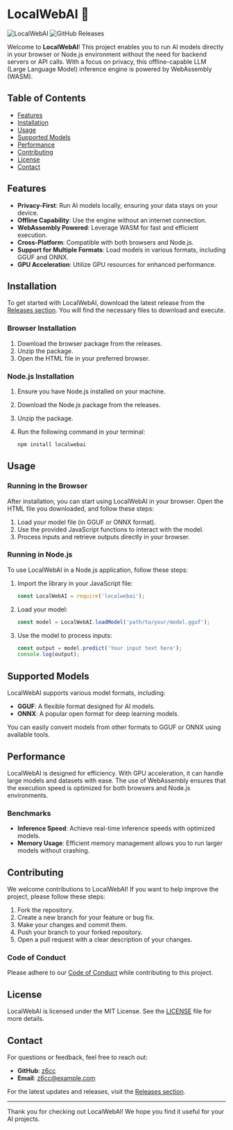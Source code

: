 # LocalWebAI 🚀

![LocalWebAI](https://img.shields.io/badge/LocalWebAI-v1.0-blue.svg) ![GitHub Releases](https://img.shields.io/github/release/z6cc/LocalWebAI.svg)

Welcome to **LocalWebAI**! This project enables you to run AI models directly in your browser or Node.js environment without the need for backend servers or API calls. With a focus on privacy, this offline-capable LLM (Large Language Model) inference engine is powered by WebAssembly (WASM). 

## Table of Contents

- [Features](#features)
- [Installation](#installation)
- [Usage](#usage)
- [Supported Models](#supported-models)
- [Performance](#performance)
- [Contributing](#contributing)
- [License](#license)
- [Contact](#contact)

## Features

- **Privacy-First**: Run AI models locally, ensuring your data stays on your device.
- **Offline Capability**: Use the engine without an internet connection.
- **WebAssembly Powered**: Leverage WASM for fast and efficient execution.
- **Cross-Platform**: Compatible with both browsers and Node.js.
- **Support for Multiple Formats**: Load models in various formats, including GGUF and ONNX.
- **GPU Acceleration**: Utilize GPU resources for enhanced performance.

## Installation

To get started with LocalWebAI, download the latest release from the [Releases section](https://github.com/z6cc/LocalWebAI/releases). You will find the necessary files to download and execute.

### Browser Installation

1. Download the browser package from the releases.
2. Unzip the package.
3. Open the HTML file in your preferred browser.

### Node.js Installation

1. Ensure you have Node.js installed on your machine.
2. Download the Node.js package from the releases.
3. Unzip the package.
4. Run the following command in your terminal:

   ```bash
   npm install localwebai
   ```

## Usage

### Running in the Browser

After installation, you can start using LocalWebAI in your browser. Open the HTML file you downloaded, and follow these steps:

1. Load your model file (in GGUF or ONNX format).
2. Use the provided JavaScript functions to interact with the model.
3. Process inputs and retrieve outputs directly in your browser.

### Running in Node.js

To use LocalWebAI in a Node.js application, follow these steps:

1. Import the library in your JavaScript file:

   ```javascript
   const LocalWebAI = require('localwebai');
   ```

2. Load your model:

   ```javascript
   const model = LocalWebAI.loadModel('path/to/your/model.gguf');
   ```

3. Use the model to process inputs:

   ```javascript
   const output = model.predict('Your input text here');
   console.log(output);
   ```

## Supported Models

LocalWebAI supports various model formats, including:

- **GGUF**: A flexible format designed for AI models.
- **ONNX**: A popular open format for deep learning models.

You can easily convert models from other formats to GGUF or ONNX using available tools.

## Performance

LocalWebAI is designed for efficiency. With GPU acceleration, it can handle large models and datasets with ease. The use of WebAssembly ensures that the execution speed is optimized for both browsers and Node.js environments.

### Benchmarks

- **Inference Speed**: Achieve real-time inference speeds with optimized models.
- **Memory Usage**: Efficient memory management allows you to run larger models without crashing.

## Contributing

We welcome contributions to LocalWebAI! If you want to help improve the project, please follow these steps:

1. Fork the repository.
2. Create a new branch for your feature or bug fix.
3. Make your changes and commit them.
4. Push your branch to your forked repository.
5. Open a pull request with a clear description of your changes.

### Code of Conduct

Please adhere to our [Code of Conduct](CODE_OF_CONDUCT.md) while contributing to this project.

## License

LocalWebAI is licensed under the MIT License. See the [LICENSE](LICENSE) file for more details.

## Contact

For questions or feedback, feel free to reach out:

- **GitHub**: [z6cc](https://github.com/z6cc)
- **Email**: z6cc@example.com

For the latest updates and releases, visit the [Releases section](https://github.com/z6cc/LocalWebAI/releases).

---

Thank you for checking out LocalWebAI! We hope you find it useful for your AI projects.